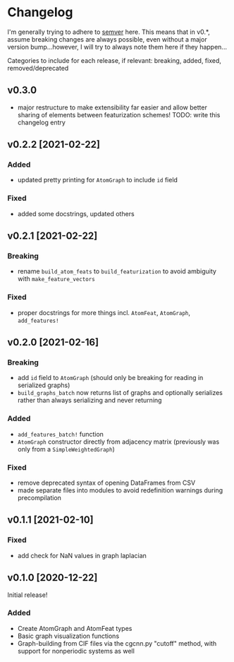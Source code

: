 # Changelog

I'm generally trying to adhere to [semver](https://semver.org) here. This means that in v0.*, assume breaking changes are always possible, even without a major version bump...however, I will try to always note them here if they happen...

Categories to include for each release, if relevant: breaking, added, fixed, removed/deprecated

## v0.3.0
* major restructure to make extensibility far easier and allow better sharing of elements between featurization schemes!
TODO: write this changelog entry

## v0.2.2 [2021-02-22]

### Added
* updated pretty printing for `AtomGraph` to include `id` field

### Fixed
* added some docstrings, updated others

## v0.2.1 [2021-02-22]
### Breaking
* rename `build_atom_feats` to `build_featurization` to avoid ambiguity with `make_feature_vectors`

### Fixed
* proper docstrings for more things incl. `AtomFeat`, `AtomGraph`, `add_features!`

## v0.2.0 [2021-02-16]
### Breaking
* add `id` field to `AtomGraph` (should only be breaking for reading in serialized graphs)
* `build_graphs_batch` now returns list of graphs and optionally serializes rather than always serializing and never returning

### Added
* `add_features_batch!` function
* `AtomGraph` constructor directly from adjacency matrix (previously was only from a `SimpleWeightedGraph`)

### Fixed
* remove deprecated syntax of opening DataFrames from CSV
* made separate files into modules to avoid redefinition warnings during precompilation

## v0.1.1 [2021-02-10]

### Fixed
* add check for NaN values in graph laplacian

## v0.1.0 [2020-12-22]
Initial release!

### Added
* Create AtomGraph and AtomFeat types
* Basic graph visualization functions
* Graph-building from CIF files via the cgcnn.py "cutoff" method, with support for nonperiodic systems as well
